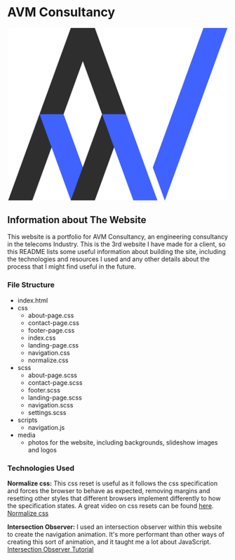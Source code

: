 # AVM Consultancy

<p align="center">
  <img width="500" src="media/avm-main.png" alt="AVM Consultancy Logo">
</p>

## Information about The Website

This website is a portfolio for AVM Consultancy, an engineering consultancy in the telecoms Industry.  This is the 3rd website I have made for a client, so this README lists some useful information about building the site, including the technologies and resources I used and any other details about the process that I might find useful in the future.

### File Structure

* index.html
* css
    * about-page.css
    * contact-page.css
    * footer-page.css
    * index.css
    * landing-page.css
    * navigation.css
    * normalize.css
* scss
    * about-page.scss
    * contact-page.scss
    * footer.scss
    * landing-page.scss
    * navigation.scss
    * settings.scss
* scripts
    * navigation.js
* media
    * photos for the website, including backgrounds, slideshow images and logos

### Technologies Used

**Normalize css:**
This css reset is useful as it follows the css specification and forces the browser to behave as expected, removing margins and resetting other styles that different browsers implement differently to how the specification states.  A great video on css resets can be found [here](https://www.youtube.com/watch?v=L4wPV-K1lNI).
[Normalize css](https://necolas.github.io/normalize.css/)

**Intersection Observer:**
I used an intersection observer within this website to create the navigation animation.  It's more performant than other ways of creating this sort of animation, and it taught me a lot about JavaScript.
[Intersection Observer Tutorial](https://www.youtube.com/watch?v=RxnV9Xcw914)
